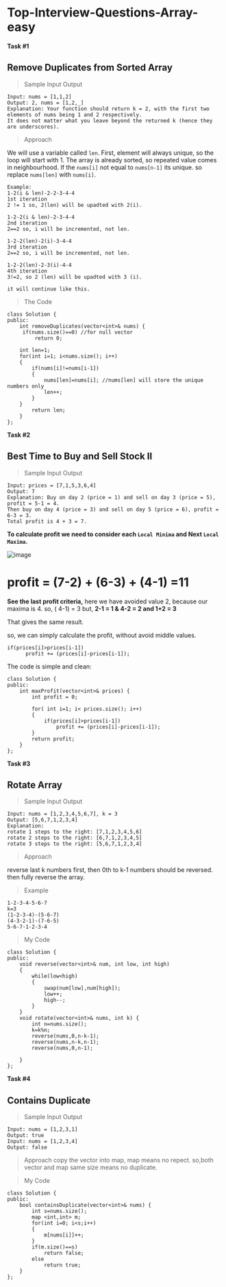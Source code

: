 # Top-Interview-Questions-Array-easy

**Task #1**
## Remove Duplicates from Sorted Array
> Sample Input Output
```
Input: nums = [1,1,2]
Output: 2, nums = [1,2,_]
Explanation: Your function should return k = 2, with the first two elements of nums being 1 and 2 respectively.
It does not matter what you leave beyond the returned k (hence they are underscores).
```
> Approach

We will use a variable called `len`. First, element will always unique, so the loop will start with 1.
The array is already sorted, so repeated value comes in neighbourhood.
If the `nums[i]` not equal to `nums[n-1]` its unique. so replace `nums[len]` with `nums[i]`.
```
Example:
1-2(i & len)-2-2-3-4-4
1st iteration
2 != 1 so, 2(len) will be upadted with 2(i).

1-2-2(i & len)-2-3-4-4
2nd iteration
2==2 so, i will be incremented, not len.

1-2-2(len)-2(i)-3-4-4
3rd iteration
2==2 so, i will be incremented, not len.

1-2-2(len)-2-3(i)-4-4
4th iteration
3!=2, so 2 (len) will be upadted with 3 (i).

it will continue like this.

```
> The Code
```
class Solution {
public:
    int removeDuplicates(vector<int>& nums) {
     if(nums.size()==0) //for null vector
         return 0;
		 
    int len=1;
    for(int i=1; i<nums.size(); i++)
    {
        if(nums[i]!=nums[i-1])
        {
            nums[len]=nums[i]; //nums[len] will store the unique numbers only
            len++;
        }
    }
        return len;
    }
};
```
**Task #2**
## Best Time to Buy and Sell Stock II

> Sample Input Output
```
Input: prices = [7,1,5,3,6,4]
Output: 7
Explanation: Buy on day 2 (price = 1) and sell on day 3 (price = 5), profit = 5-1 = 4.
Then buy on day 4 (price = 3) and sell on day 5 (price = 6), profit = 6-3 = 3.
Total profit is 4 + 3 = 7.
```
**To calculate profit we need to consider each `Local Minima` and Next `Local Maxima`.**
 

![image](https://assets.leetcode.com/users/images/1331ada2-8d61-4da7-a44d-5544fcdfbcb7_1662411077.8817523.jpeg)

# profit = (7-2) + (6-3) + (4-1) =11
**See the last profit criteria,**
here we have avoided value 2, because our maxima is 4.
so, ( 4-1) = 3 
but,
**2-1 = 1   &     4-2 = 2
and 1+2 = 3**

That gives the same result.

so, we can simply calculate the profit, without avoid middle values.
```
if(prices[i]>prices[i-1])
      profit += (prices[i]-prices[i-1]);
```
The code is simple and clean:
```
class Solution {
public:
    int maxProfit(vector<int>& prices) {
        int profit = 0;
        
        for( int i=1; i< prices.size(); i++)
        {
            if(prices[i]>prices[i-1])
                profit += (prices[i]-prices[i-1]);
        }
        return profit;
    }
};
```
**Task #3**
## Rotate Array
> Sample Input Output
```
Input: nums = [1,2,3,4,5,6,7], k = 3
Output: [5,6,7,1,2,3,4]
Explanation:
rotate 1 steps to the right: [7,1,2,3,4,5,6]
rotate 2 steps to the right: [6,7,1,2,3,4,5]
rotate 3 steps to the right: [5,6,7,1,2,3,4]
```
> Approach

reverse last k numbers first, then 0th to k-1 numbers should be reversed.
then fully reverse the array.

> Example

```
1-2-3-4-5-6-7
k=3
(1-2-3-4)-(5-6-7)
(4-3-2-1)-(7-6-5)
5-6-7-1-2-3-4
```


> My Code
```
class Solution {
public:
    void reverse(vector<int>& num, int low, int high)
    {
        while(low<high)
        {
            swap(num[low],num[high]);
            low++;
            high--;
        }   
    }
    void rotate(vector<int>& nums, int k) {
        int n=nums.size();
        k=k%n;
        reverse(nums,0,n-k-1);
        reverse(nums,n-k,n-1);
        reverse(nums,0,n-1);
        
    }
};
```
**Task #4**
## Contains Duplicate
> Sample Input Output
```
Input: nums = [1,2,3,1]
Output: true
Input: nums = [1,2,3,4]
Output: false
```
> Approach
copy the vector into map, map means no repect.
so,both vector and map same size means no duplicate.


> My Code
```
class Solution {
public:
    bool containsDuplicate(vector<int>& nums) {
        int s=nums.size();
        map <int,int> m;
        for(int i=0; i<s;i++)
        {
            m[nums[i]]++;
        }
        if(m.size()==s)
            return false;
        else
            return true;
    }
};
```
